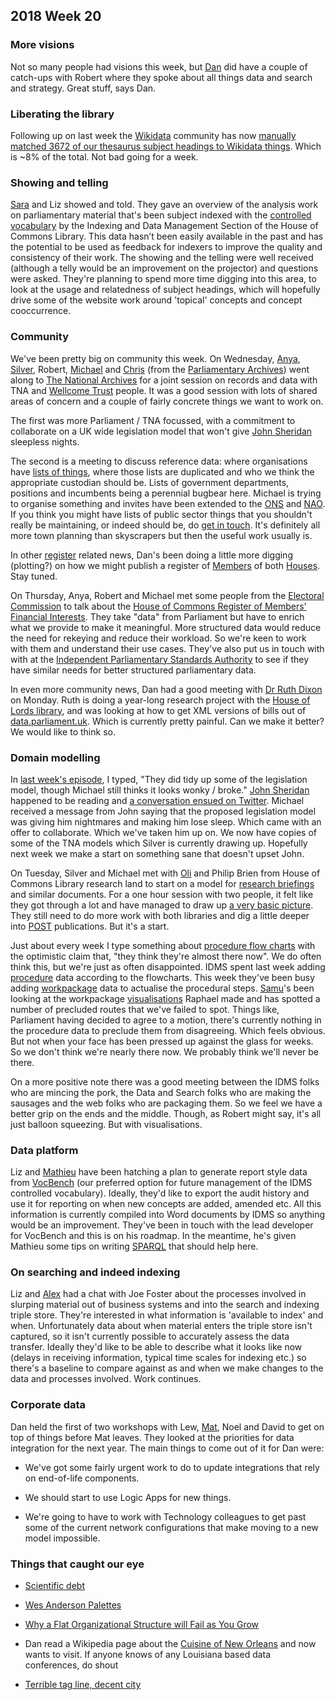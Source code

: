 ## 2018 Week 20

### More visions

Not so many people had visions this week, but [Dan](https://twitter.com/dasbarrett) did have a couple of catch-ups with Robert where they spoke about all things data and search and strategy. Great stuff, says Dan.

### Liberating the library

Following up on last week the [Wikidata](https://www.wikidata.org/wiki/Wikidata:Main_Page) community has now [manually matched 3672 of our thesaurus subject headings to Wikidata things](https://tools.wmflabs.org/mix-n-match/?#/catalog/1229). Which is ~8% of the total. Not bad going for a week.

### Showing and telling

[Sara](https://twitter.com/sarafreis) and Liz showed and told. They gave an overview of the analysis work on parliamentary material that's been subject indexed with the [controlled vocabulary](http://www.data.parliament.uk/dataset/thesauri) by the Indexing and Data Management Section of the House of Commons Library. This data hasn’t been easily available in the past and has the potential to be used as feedback for indexers to improve the quality and consistency of their work. The showing and the telling were well received (although a telly would be an improvement on the projector) and questions were asked. They're planning to spend more time digging into this area, to look at the usage and relatedness of subject headings, which will hopefully drive some of the website work around 'topical' concepts and concept cooccurrence.

### Community

We've been pretty big on community this week. On Wednesday, [Anya](https://twitter.com/bitten_), [Silver](https://twitter.com/silveroliver), Robert, [Michael](https://twitter.com/fantasticlife) and [Chris](https://twitter.com/c_fryer) (from the [Parliamentary Archives](https://www.parliament.uk/archives)) went along to [The National Archives](http://www.nationalarchives.gov.uk/) for a joint session on records and data with TNA and [Wellcome Trust](https://wellcome.ac.uk/) people. It was a good session with lots of shared areas of concern and a couple of fairly concrete things we want to work on.

The first was more Parliament / TNA focussed, with a commitment to collaborate on a UK wide legislation model that won't give [John Sheridan](https://twitter.com/johnlsheridan) sleepless nights.

The second is a meeting to discuss reference data: where organisations have [lists of things](https://github.com/ukparliament/ontologies/blob/master/list-of-lists.csv), where those lists are duplicated and who we think the appropriate custodian should be. Lists of government departments, positions and incumbents being a perennial bugbear here. Michael is trying to organise something and invites have been extended to the [ONS](https://www.ons.gov.uk/) and [NAO](https://www.nao.org.uk/). If you think you might have lists of public sector things that you shouldn't really be maintaining, or indeed should be, do [get in touch](mailto:smethurstm@parliament.uk). It's definitely all more town planning than skyscrapers but then the useful work usually is.

In other [register](https://www.registers.service.gov.uk/) related news, Dan's been doing a little more digging (plotting?) on how we might publish a register of [Members](http://beta.parliament.uk/people/members) of both [Houses](https://beta.parliament.uk/houses). Stay tuned.

On Thursday, Anya, Robert and Michael met some people from the [Electoral Commission](https://www.electoralcommission.org.uk/) to talk about the [House of Commons Register of Members' Financial Interests](https://www.parliament.uk/mps-lords-and-offices/standards-and-financial-interests/parliamentary-commissioner-for-standards/registers-of-interests/register-of-members-financial-interests/). They take "data" from Parliament but have to enrich what we provide to make it meaningful. More structured data would reduce the need for rekeying and reduce their workload. So we're keen to work with them and understand their use cases. They've also put us in touch with with at the [Independent Parliamentary Standards Authority](http://www.theipsa.org.uk/) to see if they have similar needs for better structured parliamentary data.

In even more community news, Dan had a good meeting with [Dr Ruth Dixon](https://twitter.com/ruth_dixon) on Monday. Ruth is doing a year-long research project with the [House of Lords library](https://www.parliament.uk/business/lords/work-of-the-house-of-lords/lords-library/), and was looking at how to get XML versions of bills out of [data.parliament.uk](http://www.data.parliament.uk/). Which is currently pretty painful. Can we make it better? We would like to think so.

### Domain modelling

In [last week's episode](https://ukparliament.github.io/weeknotes.data-search/2018/19/), I typed, "They did tidy up some of the legislation model, though Michael still thinks it looks wonky / broke." [John Sheridan](https://twitter.com/johnlsheridan) happened to be reading and [a conversation ensued on Twitter](https://twitter.com/johnlsheridan/status/995231601301884930). Michael received a message from John saying that the proposed legislation model was giving him nightmares and making him lose sleep. Which came with an offer to collaborate. Which we've taken him up on. We now have copies of some of the TNA models which Silver is currently drawing up. Hopefully next week we make a start on something sane that doesn't upset John.

On Tuesday, Silver and Michael met with [Oli](https://twitter.com/olihawkins) and Philip Brien from House of Commons Library research land to start on a model for [research briefings](https://researchbriefings.parliament.uk/) and similar documents. For a one hour session with two people, it felt like they got through a lot and have managed to draw up [a very basic picture](https://github.com/ukparliament/ontologies/blob/master/document/document.png). They still need to do more work with both libraries and dig a little deeper into [POST](https://www.parliament.uk/post) publications. But it's a start.

Just about every week I type something about [procedure flow charts](https://ukparliament.github.io/ontologies/procedure/procedure-ontology.html#examples) with the optimistic claim that, "they think they're almost there now". We do often think this, but we're just as often disappointed. IDMS spent last week adding [procedure](https://ukparliament.github.io/ontologies/procedure/procedure-ontology.html#d4e238) data according to the flowcharts. This week they've been busy adding [workpackage](https://ukparliament.github.io/ontologies/procedure/procedure-ontology.html#d4e284) data to actualise the procedural steps. [Samu](https://twitter.com/langsamu)'s been looking at the workpackage [visualisations](https://procedures.azurewebsites.net/WorkPackages/72/graph) Raphael made and has spotted a number of precluded routes that we've failed to spot. Things like, Parliament having decided to agree to a motion, there's currently nothing in the procedure data to preclude them from disagreeing. Which feels obvious. But not when your face has been pressed up against the glass for weeks. So we don't think we're nearly there now. We probably think we'll never be there.

On a more positive note there was a good meeting between the IDMS folks who are mincing the pork, the Data and Search folks who are making the sausages and the web folks who are packaging them. So we feel we have a better grip on the ends and the middle. Though, as Robert might say, it's all just balloon squeezing. But with visualisations.

### Data platform

Liz and [Mathieu](https://twitter.com/cognithive) have been hatching a plan to generate report style data from [VocBench](http://vocbench.uniroma2.it/) (our preferred option for future management of the IDMS controlled vocabulary). Ideally, they'd like to export the audit history and use it for reporting on when new concepts are added, amended etc. All this information is currently compiled into Word documents by IDMS so anything would be an improvement. They've been in touch with the lead developer for VocBench and this is on his roadmap. In the meantime, he's given Mathieu some tips on writing [SPARQL](https://en.wikipedia.org/wiki/SPARQL) that should help here.


### On searching and indeed indexing

Liz and [Alex](https://twitter.com/alexedwardh) had a chat with Joe Foster about the processes involved in slurping material out of business systems and into the search and indexing triple store. They're interested in what information is 'available to index' and when. Unfortunately data about when material enters the triple store isn't captured, so it isn't currently possible to accurately assess the data transfer. Ideally they'd like to be able to describe what it looks like now (delays in receiving information, typical time scales for indexing etc.) so there's a baseline to compare against as and when we make changes to the data and processes involved. Work continues.

### Corporate data

Dan held the first of two workshops with Lew, [Mat](https://twitter.com/matiasgermanico), Noel and David to get on top of things before Mat leaves. They looked at the priorities for data integration for the next year. The main things to come out of it for Dan were:

* We've got some fairly urgent work to do to update integrations that rely on end-of-life components.

* We should start to use Logic Apps for new things.

* We're going to have to work with Technology colleagues to get past some of the current network configurations that make moving to a new model impossible.

### Things that caught our eye

* [Scientific debt](http://varianceexplained.org/r/scientific-debt/)

* [Wes Anderson Palettes](https://wesandersonpalettes.tumblr.com/post/109980167015/peter-fuck-the-itinerary)

* [Why a Flat Organizational Structure will Fail as You Grow](https://getlighthouse.com/blog/flat-organizational-structure-fails/)

* Dan read a Wikipedia page about the [Cuisine of New Orleans](https://en.wikipedia.org/wiki/Cuisine_of_New_Orleans) and now wants to visit. If anyone knows of any Louisiana based data conferences, do shout

* [Terrible tag line, decent city](https://tc18.tableau.com/)